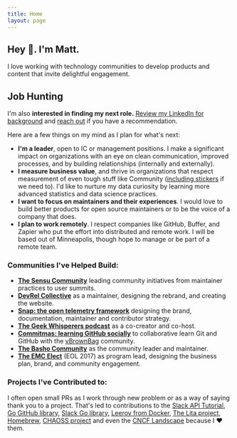 ```yaml
---
title: Home
layout: page
---
```

## Hey 👋. I'm Matt.
I love working with technology communities to develop products and content that invite delightful engagement.

## Job Hunting

I'm also **interested in finding my next role.** [Review my LinkedIn for background](https://www.linkedin.com/in/mbbroberg/) and [reach out](mailto:matthewbbroberg+io@gmail.com) if you have a recommendation.

Here are a few things on my mind as I plan for what's next:

* **I'm a leader**, open to IC or management positions. I make a significant impact on organizations with an eye on clean communication, improved processes, and by building relationships (internally and externally).
* **I measure business value**, and thrive in organizations that respect measurement of even tough stuff like Community ([including stickers](https://medium.com/@mbbroberg/community-metrics-whats-the-roi-of-stickers-640d93b73cd3) if we need to). I'd like to nurture my data curiosity by learning more advanced statistics and data science practices.
* **I want to focus on maintainers and their experiences**. I would love to build better products for open source maintainers or to be the voice of a company that does.
* **I plan to work remotely**. I respect companies like GitHub, Buffer, and Zapier who put the effort into distributed and remote work. I will be based out of Minneapolis, though hope to manage or be part of a remote team.

### Communities I've Helped Build:

* **[The Sensu Community](https://sensu.io/community)** leading community initiatives from maintainer practices to user summits.
* **[DevRel Collective](https://devrelcollective.fun)** as a maintainer, designing the rebrand, and creating the website.
* **[Snap: the open telemetry framework](https://snap-telemetry.io)** designing the brand, documentation, maintainer and contributor strategy.
* **[The Geek Whisperers podcast](https://geek-whisperers.com/)** as a co-creator and co-host.
* **[Commitmas: learning GitHub socially](https://github.com/commitmas)** to collaborative learn Git and GitHub with the [vBrownBag](https://vbrownbag.com/) community.
* **[The Basho Community](https://github.com/basho-labs/the-basho-community)** as the community leader and maintainer.
* **[The EMC Elect](https://community.emc.com/community/connect/dell_emc_elect)** (EOL 2017) as program lead, designing the business plan, brand, and community engagement.

### Projects I've Contributed to:

I often open small PRs as I work through new problem or as a way of saying thank you to a project. That's led to contributions to the [Slack API Tutorial](https://github.com/slackapi/Slack-Ruby-Onboarding-Tutorial/pull/2), [Go GitHub library](https://github.com/google/go-github/pull/323), [Slack Go library](https://github.com/nlopes/slack/pull/170), [Leeroy from Docker](https://github.com/docker/leeroy/pull/40), [The Lita project](https://github.com/litaio/lita.io/pull/11), [Homebrew](https://github.com/Homebrew/brew/pull/1281), [CHAOSS project](https://github.com/chaoss/grimoirelab-tutorial/pull/3) and even the [CNCF Landscape](https://github.com/cncf/landscape/pull/759) because I ❤️ them.
